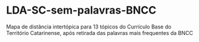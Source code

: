 # LDA-SC-sem-palavras-BNCC
Mapa de distância intertópica para 13 tópicos do Currículo Base do Território Catarinense, após retirada das palavras mais frequentes da BNCC
